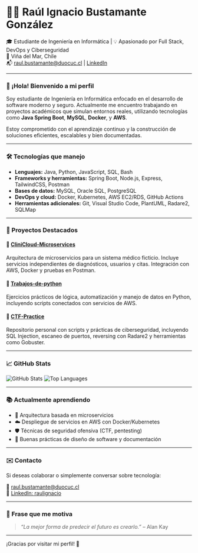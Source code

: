 # 👨‍💻 Raúl Ignacio Bustamante González

🎓 Estudiante de Ingeniería en Informática | 💡 Apasionado por Full Stack, DevOps y Ciberseguridad  
📍 Viña del Mar, Chile  
📬 raul.bustamante@duocuc.cl | [LinkedIn](https://www.linkedin.com/in/raulignacio/)

---

### 👋 ¡Hola! Bienvenido a mi perfil

Soy estudiante de Ingeniería en Informática enfocado en el desarrollo de software moderno y seguro. Actualmente me encuentro trabajando en proyectos académicos que simulan entornos reales, utilizando tecnologías como **Java Spring Boot**, **MySQL**, **Docker**, y **AWS**.

Estoy comprometido con el aprendizaje continuo y la construcción de soluciones eficientes, escalables y bien documentadas.

---

### 🛠️ Tecnologías que manejo

- **Lenguajes:** Java, Python, JavaScript, SQL, Bash  
- **Frameworks y herramientas:** Spring Boot, Node.js, Express, TailwindCSS, Postman  
- **Bases de datos:** MySQL, Oracle SQL, PostgreSQL  
- **DevOps y cloud:** Docker, Kubernetes, AWS EC2/RDS, GitHub Actions  
- **Herramientas adicionales:** Git, Visual Studio Code, PlantUML, Radare2, SQLMap

---

### 📂 Proyectos Destacados

#### 🏥 [CliniCloud-Microservices](https://github.com/Rau1ignacio/CliniCloud-Microservices)
Arquitectura de microservicios para un sistema médico ficticio. Incluye servicios independientes de diagnósticos, usuarios y citas. Integración con AWS, Docker y pruebas en Postman.

#### 🧠 [Trabajos-de-python](https://github.com/Rau1ignacio/Trabajos-de-python)
Ejercicios prácticos de lógica, automatización y manejo de datos en Python, incluyendo scripts conectados con servicios de AWS.

#### 🧪 [CTF-Practice](https://github.com/Rau1ignacio/CTF-Practice)
Repositorio personal con scripts y prácticas de ciberseguridad, incluyendo SQL Injection, escaneo de puertos, reversing con Radare2 y herramientas como Gobuster.

---

### 📈 GitHub Stats

![GitHub Stats](https://github-readme-stats.vercel.app/api?username=Rau1ignacio&show_icons=true&theme=tokyonight&hide_title=true)
![Top Languages](https://github-readme-stats.vercel.app/api/top-langs/?username=Rau1ignacio&layout=compact&theme=tokyonight)

---

### 📚 Actualmente aprendiendo

- 🔧 Arquitectura basada en microservicios
- ☁️ Despliegue de servicios en AWS con Docker/Kubernetes
- 🛡️ Técnicas de seguridad ofensiva (CTF, pentesting)
- 📐 Buenas prácticas de diseño de software y documentación

---

### ✉️ Contacto

Si deseas colaborar o simplemente conversar sobre tecnología:

📧 raul.bustamante@duocuc.cl  
🔗 [LinkedIn: raulignacio](https://www.linkedin.com/in/raulignacio/)

---

### 🧭 Frase que me motiva

> _“La mejor forma de predecir el futuro es crearlo.”_ – Alan Kay

---

¡Gracias por visitar mi perfil! 🚀  
